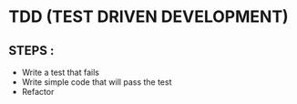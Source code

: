 # TDD (TEST DRIVEN DEVELOPMENT)
## STEPS : 
- Write a test that fails
- Write simple code that will pass the test
- Refactor